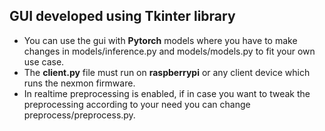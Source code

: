 ## GUI developed using **Tkinter** library

- You can use the gui with **Pytorch** models where you have to make changes in models/inference.py and models/models.py to fit your own use case.
- The **client.py** file must run on **raspberrypi** or any client device which runs the nexmon firmware.
- In realtime preprocessing is enabled, if in case you want to tweak the preprocessing according to your need you can change preprocess/preprocess.py. 


 
